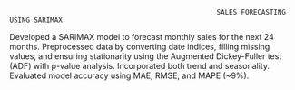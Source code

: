                                                        SALES FORECASTING USING SARIMAX
                                                       






Developed a SARIMAX model to forecast monthly sales for the next 24 months. Preprocessed data by converting date indices, filling missing values, and ensuring stationarity using the Augmented Dickey-Fuller test (ADF) with p-value analysis. Incorporated both trend and seasonality. Evaluated model accuracy using MAE, RMSE, and MAPE (~9%).
